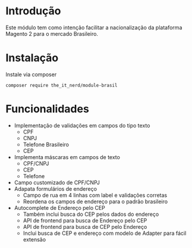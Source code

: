 # Introdução
Este módulo tem como intenção facilitar a nacionalização da plataforma Magento 2 para o mercado Brasileiro.

# Instalação
Instale via composer
```
composer require the_it_nerd/module-brasil
```

# Funcionalidades
- Implementação de validações em campos do tipo texto
  - CPF
  - CNPJ
  - Telefone Brasileiro
  - CEP
- Implementa máscaras em campos de texto 
  - CPF/CNPJ
  - CEP
  - Telefone
- Campo customizado de CPF/CNPJ
- Adapata formulários de endereço
  - Campo de rua em 4 linhas com label e validações corretas
  - Reordena os campos de endereço para o padrão brasileiro
- Autocomplete de Endereço pelo CEP
  - Também inclui busca do CEP pelos dados do endereço
  - API de frontend para busca de Endereço pelo CEP
  - API de frontend para busca de CEP pelo Endereço
  - Inclui busca de CEP e endereço com modelo de Adapter para fácil extensão
